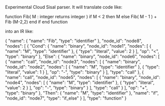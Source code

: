 Experimental Cloud Sisal parser. It will translate code like:

function Fib( M : integer returns integer )
  if M < 2 then
    M
  else
    Fib( M - 1 ) + Fib (M-2,2)
  end if
end function

into an IR like:

{
  "name": {
    "name": "Fib",
    "type": "identifier"
  },
  "node_id": "node8",
  "nodes": [
    {
      "Cond": {
        "name": "binary",
        "node_id": "node1",
        "nodes": [
          {
            "name": "M",
            "type": "identifier"
          },
          {
            "type": "literal",
            "value": 2
          }
        ],
        "op": "<",
        "type": "binary"
      },
      "Else": {
        "name": "binary",
        "node_id": "node6",
        "nodes": [
          {
            "name": "call",
            "node_id": "node3",
            "nodes": [
              {
                "name": "binary",
                "node_id": "node2",
                "nodes": [
                  {
                    "name": "M",
                    "type": "identifier"
                  },
                  {
                    "type": "literal",
                    "value": 1
                  }
                ],
                "op": "-",
                "type": "binary"
              }
            ],
            "type": "call"
          },
          {
            "name": "call",
            "node_id": "node5",
            "nodes": [
              {
                "name": "binary",
                "node_id": "node4",
                "nodes": [
                  {
                    "name": "M",
                    "type": "identifier"
                  },
                  {
                    "type": "literal",
                    "value": 2
                  }
                ],
                "op": "-",
                "type": "binary"
              }
            ],
            "type": "call"
          }
        ],
        "op": "+",
        "type": "binary"
      },
      "Then": {
        "name": "M",
        "type": "identifier"
      },
      "name": "if",
      "node_id": "node7",
      "type": "if_else"
    }
  ],
  "type": "function"
}
